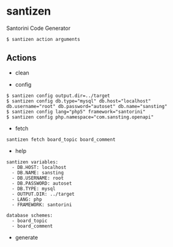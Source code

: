 # santizen
Santorini Code Generator

```
$ santizen action arguments
```

## Actions

- clean

- config

```
$ santizen config output.dir=../target
$ santizen config db.type="mysql" db.host="localhost" db.username="root" db.password="autoset" db.name="sansting"
$ santizen config lang="php5" framework="santorini"
$ santizen config php.namespace="com.sansting.openapi"
```

- fetch

```
santizen fetch board_topic board_comment
```

- help

```
santizen variables:
  - DB.HOST: localhost
  - DB.NAME: sansting
  - DB.USERNAME: root
  - DB.PASSWORD: autoset
  - DB.TYPE: mysql
  - OUTPUT.DIR: ../target
  - LANG: php
  - FRAMEWORK: santorini

database schemes:
  - board_topic
  - board_comment
```

- generate
